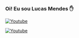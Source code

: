 ### Oi! Eu sou Lucas Mendes ✋

[![Youtube](https://img.shields.io/badge/YouTube-FF0000?style=for-the-badge&logo=youtube&logoColor=white)](https://www.youtube.com/@lucasmendes6925)

[![Youtube](https://img.shields.io/badge/YouTube-FF0000?style=for-the-badge&logo=youtube&logoColor=white)](https://www.youtube.com/@lucasmendes6925)
